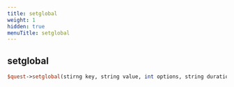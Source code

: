 ```yaml
---
title: setglobal
weight: 1
hidden: true
menuTitle: setglobal
---
```

## setglobal
```perl
$quest->setglobal(stirng key, string value, int options, string duration)
```